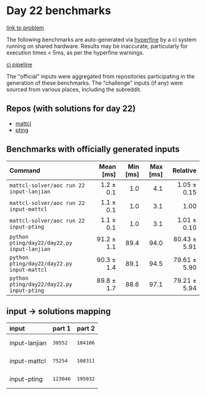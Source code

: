 # Day 22 benchmarks

[link to problem](http://adventofcode.com/2022/day/22)

The following benchmarks are auto-generated via [hyperfine](https://github.com/sharkdp/hyperfine) by a ci system running on shared hardware. Results may be inaccurate, particularly for execution times < 5ms, as per the hyperfine warnings.

[ci pipeline](http://ci.papercode.net:8080/teams/aoc2022/pipelines/aoc-compare-2022)

The "official" inputs were aggregated from repositories participating in the generation of these benchmarks. The "challenge" inputs (if any) were sourced from various places, including the subreddit.

## Repos (with solutions for day 22)


- [mattcl](https://github.com/mattcl/aoc2022)
- [pting](https://github.com/pting/aoc2022)

## Benchmarks with officially generated inputs
| Command | Mean [ms] | Min [ms] | Max [ms] | Relative |
|:---|---:|---:|---:|---:|
| `mattcl-solver/aoc run 22 input-lanjian` | 1.2 ± 0.1 | 1.0 | 4.1 | 1.05 ± 0.15 |
| `mattcl-solver/aoc run 22 input-mattcl` | 1.1 ± 0.1 | 1.0 | 3.1 | 1.00 |
| `mattcl-solver/aoc run 22 input-pting` | 1.1 ± 0.1 | 1.0 | 3.1 | 1.01 ± 0.10 |
| `python pting/day22/day22.py input-lanjian` | 91.2 ± 1.1 | 89.4 | 94.0 | 80.43 ± 5.91 |
| `python pting/day22/day22.py input-mattcl` | 90.3 ± 1.4 | 89.1 | 94.5 | 79.61 ± 5.90 |
| `python pting/day22/day22.py input-pting` | 89.8 ± 1.7 | 88.6 | 97.1 | 79.21 ± 5.94 |

## input -> solutions mapping
|input|part 1|part 2|
|:---|:---|:---|
|input-lanjian|<pre>30552</pre>|<pre>184106</pre>|
|input-mattcl|<pre>75254</pre>|<pre>108311</pre>|
|input-pting|<pre>123046</pre>|<pre>195032</pre>|
